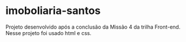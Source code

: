 # imoboliaria-santos
Projeto desenvolvido após a conclusão da Missão 4 da trilha Front-end. Nesse projeto foi usado html e css.
